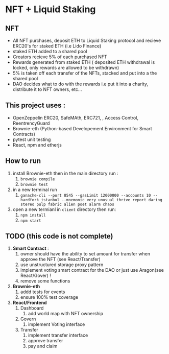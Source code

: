 # NFT + Liquid Staking



## NFT
- All NFT purchases, deposit ETH to Liquid Staking protocol and recieve ERC20's for staked ETH (i.e Lido Finance)
- staked ETH added to a shared pool
- Creators recieve 5% of each purchased NFT
-  Rewards generated from staked ETH ( deposited ETH withdrawal is locked, only rewards are allowed to be withdrawn)
- 5% is taken off each transfer of the NFTs, stacked and  put into a the shared pool
- DAO decides what to do with the rewards i.e put it into a charity, distribute it to NFT owners, etc...



## This project uses :
-   OpenZeppelin ERC20, SafeMAth, ERC721, , Access Control, ReentrencyGuard
-   Brownie-eth (Python-based Developement Environment for Smart Contracts)
-   pytest unit testing
-   React, npm and etherjs

## How to run

1. install Brownie-eth then in the main directory run :
   1.  `brownie compile`
   2.  `brownie test`
2.  in a new terminal run
    1.  `ganache-cli --port 8545 --gasLimit 12000000 --accounts 10 --hardfork istanbul --mnemonic very unusual thrive report daring stereo pulp fabric alien poet alarm chaos`
3. open a new termianl in `client` directory then run:
   1. `npm install`
   2. `npm start`


## TODO (this code is not complete)
1. **Smart Contract** :
   1. owner should have the ability to set amount for transfer when approve the NFT (see React/Transfer)
   2. use unstructured storage proxy pattern
   3. implement voting smart contract for the DAO or just use Aragon(see React/Gover) !
   4. remove some functions
2. **Brownie-eth**
   1. addd tests for events
   2. ensure 100% test coverage
3. **React/Frontend**
   1. Dashboard
      1. add world map with NFT ownership
   2. Govern
      1. implement Voting interface
   3. Transfer
      1. implement transfer interface
      2. approve transfer
      3. pay and claim
  